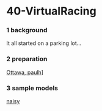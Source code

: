 # 40-VirtualRacing

### 1 background

It all started on a parking lot...


### 2 preparation

[Ottawa, paulh](https://github.com/Ottawa-Autonomous-Vehicle-Group/Virtual-Hack-And-Race-Workshop)]


### 3 sample models
[naisy](https://drive.google.com/file/d/1CwBHI4Ms1wphSNg2xyUn7fdYAkepYQSU/view)
